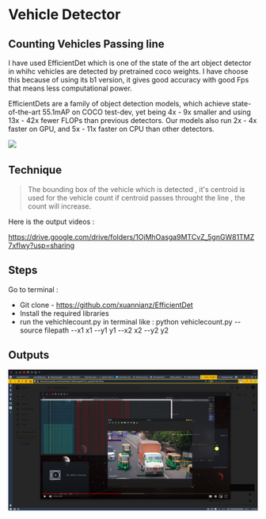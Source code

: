 # Vehicle Detector
## Counting Vehicles Passing line


I have used EfficientDet which is one of the state of the art object detector in whihc vehicles are detected by pretrained coco weights. I have choose this because of using its b1 version, it gives good accuracy with good Fps that means less computational power.

EfficientDets are a family of object detection models, which achieve state-of-the-art 55.1mAP on COCO test-dev, yet being 4x - 9x smaller and using 13x - 42x fewer FLOPs than previous detectors. Our models also run 2x - 4x faster on GPU, and 5x - 11x faster on CPU than other detectors.

<img src="https://github.com/google/automl/blob/master/efficientdet/g3doc/flops.png" width="800" />


## Technique
> The bounding box of the vehicle which is detected , it's centroid is used for the vehicle count if centroid passes throught the line , the count will increase.

Here is the output videos :

https://drive.google.com/drive/folders/1OjMhOasga9MTCvZ_5gnGW81TMZ7xflwy?usp=sharing



## Steps
Go to terminal :
- Git clone - https://github.com/xuannianz/EfficientDet
- Install the required libraries
- run the vehichlecount.py in terminal like : python vehiclecount.py --source filepath --x1 x1 --y1 y1 --x2 x2 --y2 y2

## Outputs

<img src="https://github.com/humblecoder612/vehicle_count/blob/main/Screenshot_20210322_115923.png" width="800" />

